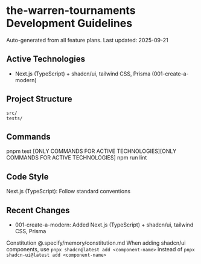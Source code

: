 # the-warren-tournaments Development Guidelines

Auto-generated from all feature plans. Last updated: 2025-09-21

## Active Technologies
- Next.js (TypeScript) + shadcn/ui, tailwind CSS, Prisma (001-create-a-modern)

## Project Structure
```
src/
tests/
```

## Commands
pnpm test [ONLY COMMANDS FOR ACTIVE TECHNOLOGIES][ONLY COMMANDS FOR ACTIVE TECHNOLOGIES] npm run lint

## Code Style
Next.js (TypeScript): Follow standard conventions

## Recent Changes
- 001-create-a-modern: Added Next.js (TypeScript) + shadcn/ui, tailwind CSS, Prisma

<!-- MANUAL ADDITIONS START -->
Constitution @.specify/memory/constitution.md
When adding shadcn/ui components, use `pnpx shadcn@latest add <component-name>` instead of `pnpx shadcn-ui@latest add <component-name>`
<!-- MANUAL ADDITIONS END -->
